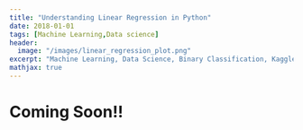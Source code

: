 ```yaml
---
title: "Understanding Linear Regression in Python"
date: 2018-01-01
tags: [Machine Learning,Data science]
header:
  image: "/images/linear_regression_plot.png"
excerpt: "Machine Learning, Data Science, Binary Classification, Kaggle"
mathjax: true
---
```



# Coming Soon!!
